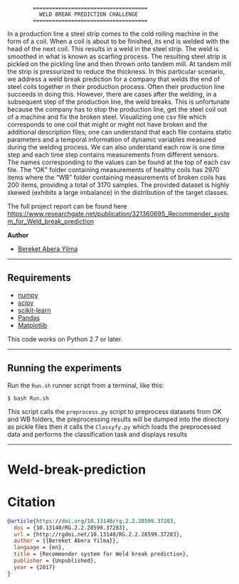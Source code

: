 
            ====================================
              WELD BREAK PREDICTION CHALLENGE
            ====================================
In a production line a steel strip comes to the cold rolling machine in the form of a coil. When a coil is about to be finished, its end is welded with the head of the next coil. This results in a weld in the steel strip. The weld is smoothed in what is known as scarfing process. The resulting steel strip is pickled on the pickling line and then thrown onto tandem mill. At tandem mill the strip is pressurized to reduce the thickness. In this particular scenario, we address a weld break prediction for a company that welds the end of steel coils together in their production process. Often their production line succeeds in doing this. However, there are cases after the welding, in a subsequent step of the production line, the weld breaks. This is unfortunate because the company has to stop the production line, get the steel coil out of a machine and fix the broken steel. Visualizing one csv file which corresponds to one coil that might or might not have broken and the additional description files; one can understand that each file contains static parameters and a temporal information of dynamic variables measured during the welding process. We can also understand each row is one time step and each time step contains measurements from different sensors. The names corresponding to the values can be found at the top of each csv file. The “OK” folder containing measurements of healthy coils has 2970 items where the “WB” folder containing measurements of broken coils has 200 items, providing a total of 3170 samples. The provided dataset is highly skewed (exhibits a large imbalance) in the distribution of the target classes.

The full project report can be found here https://www.researchgate.net/publication/321360695_Recommender_system_for_Weld_break_prediction

**Author**
- [Bereket Abera Yilma](https://www.researchgate.net/profile/Bereket_Yilma)

* * *

## Requirements

- [numpy](www.numpy.org/)
- [scipy](www.scipy.org/)
- [scikit-learn](scikit-learn.org/)
- [Pandas](pandas.pydata.org/)
- [Matplotlib](https://matplotlib.org/)

This code  works on Python 2.7 or later.

* * *

## Running the  experiments

Run the `Run.sh` runner script from a terminal, like this:
```
$ bash Run.sh
```
 This script calls the `preprocess.py` script to preprocess datasets from OK and WB folders,
 the  preprocessing results will be dumped into the directory as pickle files
 then it calls the `Classyfy.py` which loads the preprocessed data and performs the classification task
 and displays results

* * *
# Weld-break-prediction

Citation
========
```bibtex
@article{https://doi.org/10.13140/rg.2.2.28599.37283,
  doi = {10.13140/RG.2.2.28599.37283},
  url = {http://rgdoi.net/10.13140/RG.2.2.28599.37283},
  author = {{Bereket Abera Yilma}},
  language = {en},
  title = {Recommender system for Weld break prediction},
  publisher = {Unpublished},
  year = {2017}
}
```
